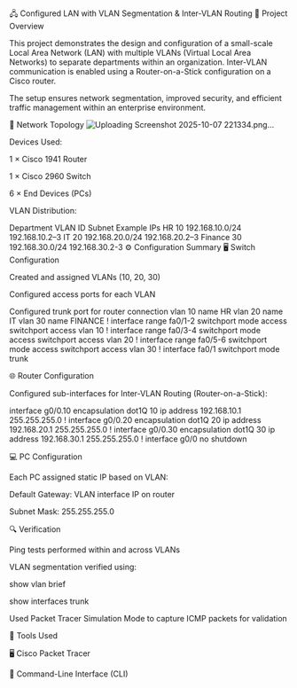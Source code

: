 🖧 Configured LAN with VLAN Segmentation & Inter-VLAN Routing
📘 Project Overview

This project demonstrates the design and configuration of a small-scale Local Area Network (LAN) with multiple VLANs (Virtual Local Area Networks) to separate departments within an organization.
Inter-VLAN communication is enabled using a Router-on-a-Stick configuration on a Cisco router.

The setup ensures network segmentation, improved security, and efficient traffic management within an enterprise environment.

🧩 Network Topology
![Uploading Screenshot 2025-10-07 221334.png…]()

Devices Used:

1 × Cisco 1941 Router

1 × Cisco 2960 Switch

6 × End Devices (PCs)

VLAN Distribution:

Department	VLAN ID	Subnet	Example IPs
HR	10	192.168.10.0/24	192.168.10.2–3
IT	20	192.168.20.0/24	192.168.20.2–3
Finance	30	192.168.30.0/24	192.168.30.2-3
⚙️ Configuration Summary
🖥️ Switch Configuration

Created and assigned VLANs (10, 20, 30)

Configured access ports for each VLAN

Configured trunk port for router connection
vlan 10
 name HR
vlan 20
 name IT
vlan 30
 name FINANCE
!
interface range fa0/1-2
 switchport mode access
 switchport access vlan 10
!
interface range fa0/3-4
 switchport mode access
 switchport access vlan 20
!
interface range fa0/5-6
 switchport mode access
 switchport access vlan 30
!
interface fa0/1
 switchport mode trunk



 🌐 Router Configuration

Configured sub-interfaces for Inter-VLAN Routing (Router-on-a-Stick):

interface g0/0.10
 encapsulation dot1Q 10
 ip address 192.168.10.1 255.255.255.0
!
interface g0/0.20
 encapsulation dot1Q 20
 ip address 192.168.20.1 255.255.255.0
!
interface g0/0.30
 encapsulation dot1Q 30
 ip address 192.168.30.1 255.255.255.0
!
interface g0/0
 no shutdown

💻 PC Configuration

Each PC assigned static IP based on VLAN:

Default Gateway: VLAN interface IP on router

Subnet Mask: 255.255.255.0

🔍 Verification

Ping tests performed within and across VLANs

VLAN segmentation verified using:

show vlan brief

show interfaces trunk

Used Packet Tracer Simulation Mode to capture ICMP packets for validation

🧰 Tools Used

🖥 Cisco Packet Tracer

🧾 Command-Line Interface (CLI)
